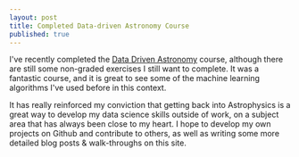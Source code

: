 ```yaml
---
layout: post
title: Completed Data-driven Astronomy Course
published: true
---
```

I've recently completed the [Data Driven Astronomy](https://www.coursera.org/learn/data-driven-astronomy) course, although there are still some non-graded exercises I still want to complete.  It was a fantastic course, and it is great to see some of the machine learning algorithms I've used before in this context.

It has really reinforced my conviction that getting back into Astrophysics is a great way to develop my data science skills outside of work, on a subject area that has always been close to my heart.  I hope to develop my own projects on Github and contribute to others, as well as writing some more detailed blog posts & walk-throughs on this site.
